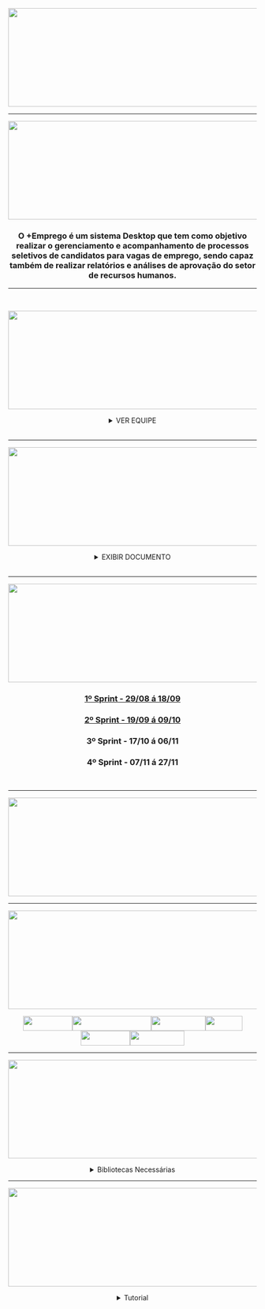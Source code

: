 <div align= "center">

<img src = "https://user-images.githubusercontent.com/101594950/190840531-97abdf42-4050-494b-bb74-034fe8fc6424.png" width="1000" height="200" />

<hr>
    
<img src = "https://user-images.githubusercontent.com/101594950/190930234-7267c8d6-4b6e-4482-87f6-97acdac6ff0c.png" width="900" height="200" />

### O +Emprego é um sistema Desktop que tem como objetivo realizar o gerenciamento e acompanhamento de processos seletivos de candidatos para vagas de emprego, sendo capaz também de realizar relatórios e análises de aprovação do setor de recursos humanos.
    
<hr>

<br>

</div>

<div align="center">

<img src = "https://user-images.githubusercontent.com/101594950/190664756-bd1227a3-a84b-420c-8474-a9a14feb1faf.png" width="900" height="200" /> <br>

<details>

<summary> VER EQUIPE  </summary>

<table border="1">
<thead>
    <tr>
          <th>Larissa Souza (Product Owner) <width="100"/th>
           <th>Carlos Torres (Scrum Master) <width="100"/th>
              <th>Davi Gusmão (Dev) <width="100"/th>
                <th>Gabriel Vieira (Dev) <width="100"/th>
                  <th>Gui Santana (Dev) <width="100"/th>            
                    <th>Wallace Honorato (Dev) <width="100"/th>
    </tr>
</thead>
<tbody>
    <tr>
                                           <td><img src="https://user-images.githubusercontent.com/101594950/187515045-cdb6fc23-56c1-45aa-bcfc-c294d9715a2b.jpeg" width="200" height="100" target="_blank"></a> <br> <a href="https://www.linkedin.com/in/larissatsouza" target="_blank"><img src="https://img.shields.io/badge/-LinkedIn-%230077B5?style=for-the-badge&logo=linkedin&logoColor=white" target="_blank"></a> <a href="https://github.com/larissasouz" target="_blank"><img src="https://img.shields.io/badge/GitHub-100000?style=for-the-badge&logo=github&logoColor=white" target="_blank"></a> </td>
        <td><img src="https://user-images.githubusercontent.com/101594950/187515049-324d4bdb-a5e8-4002-8c81-d1adec6044de.jpeg" width="200" height="100" target="_blank"></a> <br> <a href="https://www.linkedin.com/in/carlos-torres-638b13210" target="_blank"><img src="https://img.shields.io/badge/-LinkedIn-%230077B5?style=for-the-badge&logo=linkedin&logoColor=white" target="_blank"></a> <a href="https://github.com/CarlosTorres2305" target="_blank"><img src="https://img.shields.io/badge/GitHub-100000?style=for-the-badge&logo=github&logoColor=white" target="_blank"></a> </td> 
                 <td><img src="https://user-images.githubusercontent.com/101594950/187515046-b434391c-5a2c-4edd-bb6b-7e56596c41ea.jpeg" width="200" height="100" target="_blank"></a> <br> <a href="https://www.linkedin.com/in/davi-gusm%C3%A3o-a09421240" target="_blank"><img src="https://img.shields.io/badge/-LinkedIn-%230077B5?style=for-the-badge&logo=linkedin&logoColor=white" target="_blank"></a> <a href="https://github.com/Davign10" target="_blank"><img src="https://img.shields.io/badge/GitHub-100000?style=for-the-badge&logo=github&logoColor=white" target="_blank"></a> </td>
                <td><img src="https://user-images.githubusercontent.com/101594950/187515048-878e6003-aa0e-4853-a236-8d7bc516f182.jpeg" width="200" height="100" target="_blank"></a> <br> <a href="https://www.linkedin.com/in/gabriel-silva-vieira-79166b208/" target="_blank"><img src="https://img.shields.io/badge/-LinkedIn-%230077B5?style=for-the-badge&logo=linkedin&logoColor=white" target="_blank"></a> <a href="https://github.com/DevBielgrazi" target="_blank"><img src="https://img.shields.io/badge/GitHub-100000?style=for-the-badge&logo=github&logoColor=white" target="_blank"></a> </td>
                <td><img src="https://user-images.githubusercontent.com/101594950/187515051-d1565aa7-326c-4a7b-8496-237c4245fad2.jpeg" width="200" height="100" target="_blank"></a> <br> <a href="https://www.linkedin.com/in/guilherme-santana-696535249" target="_blank"><img src="https://img.shields.io/badge/-LinkedIn-%230077B5?style=for-the-badge&logo=linkedin&logoColor=white" target="_blank"></a> <a href="https://github.com/1SGuilherme" target="_blank"><img src="https://img.shields.io/badge/GitHub-100000?style=for-the-badge&logo=github&logoColor=white" target="_blank"></a> </td>
                                                <td><img src="https://user-images.githubusercontent.com/101594950/187515039-54f418a5-0549-4f57-a40f-993f04a715a4.jpeg" width="200" height="100" target="_blank"></a> <br> <a href="https://www.linkedin.com/in/wallace-honorato-b15a3b1a2" target="_blank"><img src="https://img.shields.io/badge/-LinkedIn-%230077B5?style=for-the-badge&logo=linkedin&logoColor=white" target="_blank"></a> <a href="https://github.com/WallaceHS20" target="_blank"><img src="https://img.shields.io/badge/GitHub-100000?style=for-the-badge&logo=github&logoColor=white" target="_blank"></a> </td>
    </tr>
</tbody>
<tfoot>
</tfoot>
</table>

</summary>

</details>

</div>

<br>

---------------------------------------------------------------------------------------------------------------------------------------------
<div align="center">
 
<img src = "https://user-images.githubusercontent.com/101594950/190662202-6d173216-6a04-4800-a09d-51093e9bebd7.png" width="900" height="200" /> <br>

<div align = "center">

<details>

<summary> EXIBIR DOCUMENTO </summary>

<br>

![WhatsApp Image 2022-10-08 at 02 26 03](https://user-images.githubusercontent.com/101594950/194719275-e1218fc9-ba7c-4b87-8772-c92ee6de5674.jpeg)

</summary>

</div>

<br>

<hr>

</div>
  
</div>

<div align="center">

<img src = "https://user-images.githubusercontent.com/101594950/190663698-1fe9b907-3f5d-41eb-8ddf-7b42bd745816.png" width="900" height="200" /> <br>

### [1º Sprint - 29/08 á 18/09](https://github.com/B1naryDevs/API/tree/dev/1%C2%BA%20Sprint)
### [2º Sprint - 19/09 á 09/10](https://github.com/B1naryDevs/API/tree/dev/2%C2%B0%20Sprint)
### 3º Sprint - 17/10 á 06/11
### 4º Sprint - 07/11 á 27/11

</div>

<br>

<hr>

<img src = "https://user-images.githubusercontent.com/101594950/190708500-d0a1594a-c6d8-47fa-a550-53e8393c87bf.png" width="900" height="200" /> <br>

<hr>

<div align="center">

<img src = "https://user-images.githubusercontent.com/101594950/190707696-035a5f66-af2e-4263-9a20-fdfe3d82695a.png" width="900" height="200" /> <br>

<img src = "https://img.shields.io/badge/figma-%23F24E1E.svg?style=for-the-badge&logo=figma&logoColor=white" width="100" height="30"/><img src = "https://img.shields.io/badge/IntelliJIDEA-000000.svg?style=for-the-badge&logo=intellij-idea&logoColor=white" width="160" height="30"/><img src = "https://img.shields.io/badge/mysql-%2300f.svg?style=for-the-badge&logo=mysql&logoColor=white" width="110" height="30"/><img src = "https://img.shields.io/badge/java-%23ED8B00.svg?style=for-the-badge&logo=java&logoColor=white" width="75" height="30"/><img src = "https://img.shields.io/badge/jira-%230A0FFF.svg?style=for-the-badge&logo=jira&logoColor=white" width="100" height="30"/><img src = "https://img.shields.io/badge/github-%23121011.svg?style=for-the-badge&logo=github&logoColor=white" width="110" height="30"/>

<div align="center">

<hr>

<img src = "https://user-images.githubusercontent.com/101594950/190710873-0920e034-ecd1-4a2b-9e0e-fe3e9cf378ea.png" width="900" height="200" /> <br>

<details>

<summary> Bibliotecas Necessárias </summary>

<br>

#### javafx.base.jar

#### javafx.controls.jar

#### javafx.fxml.jar

#### javafx.graphics.jar

#### javafx.media.jar

#### javafx.swing.jar

#### javafx.web.jar

#### javafx.swt.jar

#### mysql-connector-5.1.18.jar

<br> 

</summary>

</details>

<hr>

</div>

<div align="center">

<img src = "https://user-images.githubusercontent.com/101594950/190707985-46666638-0d53-4c23-8045-37a2055b8a6b.png" width="900" height="200" /> <br>

<details>

<summary> Tutorial </summary><br>

Siga nosso passo a passo e aplique conforme as especificações da sua máquina!

1° Passo:<br> Instale o [Java SE Development Kit 18.0.2](https://www.oracle.com/java/technologies/javase/jdk18-archive-downloads.html)<br>

2° Passo:<br> Instale a IDE [IntelliJ 2022.2.1](https://www.jetbrains.com/pt-br/idea/download/other.html)<br>

3° Passo:<br> Instale o [Scene Builder 18](https://gluonhq.com/products/scene-builder/)<br>

4° Passo:<br> Clone o nosso projeto.<br>

5° Passo:<br> Abra o projeto na IDE.<br>

6° Passo:<br> Instale as [Bibliotecas](https://github.com/B1naryDevs/API/raw/dev/bibliotecas/Libraries.rar) e depois adicione em [File / Project Structure / Global Libraries / + ] <br>

7° Passo:<br> Instale o [Conectivo do Banco](https://github.com/B1naryDevs/API/raw/dev/Banco%20de%20Dados/mysql-connector-5.1.18.jar) e depois adicione em [File / Project Structure / Libraries / + ]
    
8° Passo:<br> Baixe o [instalador do MySQL e MySQL Workbench](https://dev.mysql.com/downloads/file/?id=512698) 

9° Passo:<br> Baixe o [XAMMP](https://www.apachefriends.org/pt_br/download.html) para fazer conexão com Banco

10° Passo:<br> Abra o XAMMP e aperte em Start nas opções MySQL e Apache
    
11° Passo:<br> Abra o MySQL Workbench e abra a conexão Local Instance e verifique se está na porta 3306
    
12° Passo:<br> Copie e cole o [Script](https://github.com/B1naryDevs/API/blob/dev/Banco%20de%20Dados/script_generate_database.sql) e clique no primeiro raio no canto superior a esquerda da janela de código

13° Passo:<br> Execute o projeto com o seguinte caminho: Emprego/src/main/java/com/example/emprego/HelloApplication.java

</div>
